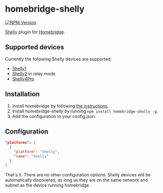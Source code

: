 # homebridge-shelly
[![NPM Version](https://img.shields.io/npm/v/homebridge-shelly.svg)](https://www.npmjs.com/package/homebridge-shelly)

[Shelly](https://shelly.cloud) plugin for [Homebridge](https://homebridge.io).

## Supported devices
Currently the following Shelly devices are supported:
* [Shelly1](https://shelly.cloud/shelly1-open-source/)
* [Shelly2](https://shelly.cloud/shelly2/) in relay mode
* [Shelly4Pro](https://shelly.cloud/shelly-4-pro/)

## Installation
1. Install homebridge by following
   [the instructions](https://www.npmjs.com/package/homebridge#installation).
2. Install homebridge-shelly by running `npm install homebridge-shelly -g`.
3. Add the configuration to your config.json.

## Configuration
```json
"platforms": [
  {
    "platform": "Shelly",
    "name": "Shelly"
  }
]
```

That's it. There are no other configuration options. Shelly devices will be
automatically discovered, as long as they are on the same network and subnet as
the device running homebridge.
